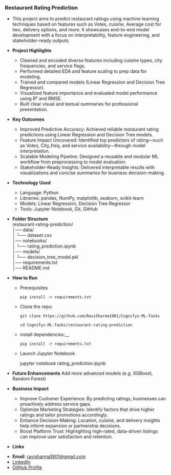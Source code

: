 ### Restaurant Rating Prediction
- This project aims to predict restaurant ratings using machine learning techniques based on features such as Votes, cuisine, Average cost for two, delivery options, and more. It showcases end-to-end model development with a focus on interpretability, feature engineering, and stakeholder-ready outputs.

- __Project Highlights__
  - Cleaned and encoded diverse features including cuisine types, city frequencies, and service flags.
  - Performed detailed EDA and feature scaling to prep data for modeling.
  - Trained and compared models (Linear Regression and Decision Tree Regressor).
  - Visualized feature importance and evaluated model performance using R² and RMSE.
  - Built clear visual and textual summaries for professional presentation.

- __Key Outcomes__
  - Improved Predictive Accuracy: Achieved reliable restaurant rating predictions using Linear Regression and Decision Tree models.
  - Feature Impact Uncovered: Identified top predictors of rating—such as Votes, City_freq, and service availability—through model interpretation.
  - Scalable Modeling Pipeline: Designed a reusable and modular ML workflow from preprocessing to model evaluation.
  - Stakeholder-Ready Insights: Delivered interpretable results with visualizations and concise summaries for business decision-making.

- __Technology Used__
  - Language: Python
  - Libraries: pandas, NumPy, matplotlib, seaborn, scikit-learn
  - Models: Linear Regression, Decision Tree Regressor
  - Tools: Jupyter Notebook, Git, GitHub

- __Folder Structure__        
restaurant-rating-prediction/   
│── data/    
│   └── dataset.csv    
│── notebooks/          
│   └── rating_prediction.ipynb           
│── models/             
│   └── decision_tree_model.pkl         
│── requirements.txt          
│── README.md   

- __How to Run__  

   - Prerequisites

         pip install -r requirements.txt
     
   - Clone the repo: 
        
         git clone https://github.com/RaviSharma1901/Cognifyz-ML-Tasks
    
         cd Cognifyz-ML-Tasks/restaurant-rating-prediction
   - install dependencies:__    

         pip install -r requirements.txt

   - Launch Jupyter Notebook

     jupyter notebook rating_prediction.ipynb

- __Future Enhancements__
Add more advanced models (e.g. XGBoost, Random Forest)

- __Business Impact__
   - Improve Customer Experience: By predicting ratings, businesses can proactively address service gaps.
   - Optimize Marketing Strategies: Identify factors that drive higher ratings and tailor promotions accordingly.
   - Enhance Decision-Making: Location, cuisine, and delivery insights help inform expansion or partnership decisions.
   - Boost Platform Trust: Highlighting high-rated, data-driven listings can improve user satisfaction and retention.

- __Links__

* **Email**: [ravisharma1901@gmail.com](mailto:ravisharma1901@gmail.com)       
* [LinkedIn](https://www.linkedin.com/in/ravi-sharma-ab8ba17a/)      
* [GitHub Profile](https://github.com/RaviSharma1901)      
